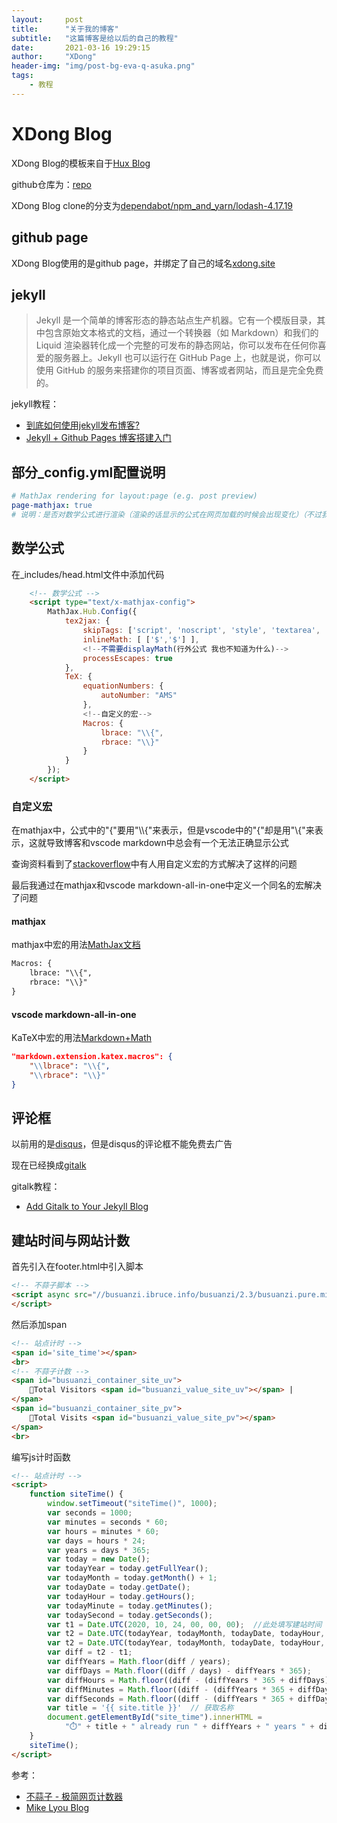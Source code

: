 ```yaml
---
layout:     post
title:      "关于我的博客"
subtitle:   "这篇博客是给以后的自己的教程"
date:       2021-03-16 19:29:15
author:     "XDong"
header-img: "img/post-bg-eva-q-asuka.png"
tags:
    - 教程
---
```



# XDong Blog

XDong Blog的模板来自于[Hux Blog](http://huangxuan.me/)

github仓库为：[repo](https://github.com/Huxpro/huxpro.github.io)

XDong Blog clone的分支为[dependabot/npm_and_yarn/lodash-4.17.19](https://github.com/Huxpro/huxpro.github.io/tree/dependabot/npm_and_yarn%2Flodash-4.17.19)

## github page

XDong Blog使用的是github page，并绑定了自己的域名[xdong.site](https://xdong.site/)

## jekyll

>Jekyll 是一个简单的博客形态的静态站点生产机器。它有一个模版目录，其中包含原始文本格式的文档，通过一个转换器（如 Markdown）和我们的 Liquid 渲染器转化成一个完整的可发布的静态网站，你可以发布在任何你喜爱的服务器上。Jekyll 也可以运行在 GitHub Page 上，也就是说，你可以使用 GitHub 的服务来搭建你的项目页面、博客或者网站，而且是完全免费的。

jekyll教程：

- [到底如何使用jekyll发布博客?](https://www.zhihu.com/question/35248182/answer/1081510662)
- [Jekyll + Github Pages 博客搭建入门](https://www.jianshu.com/p/9f198d5779e6)

## 部分_config.yml配置说明

```yml
# MathJax rendering for layout:page (e.g. post preview)
page-mathjax: true
# 说明：是否对数学公式进行渲染（渲染的话显示的公式在网页加载的时候会出现变化）（不过我现在还不知道有什么用）
```

## 数学公式

在_includes/head.html文件中添加代码

```html
    <!-- 数学公式 -->
    <script type="text/x-mathjax-config">
        MathJax.Hub.Config({
            tex2jax: {
                skipTags: ['script', 'noscript', 'style', 'textarea', 'pre', 'code'],
                inlineMath: [ ['$','$'] ],
                <!--不需要displayMath(行外公式 我也不知道为什么)-->
                processEscapes: true
            },
            TeX: {
                equationNumbers: {
                    autoNumber: "AMS"
                },
                <!--自定义的宏-->
                Macros: {
                    lbrace: "\\{",
                    rbrace: "\\}"
                }
            }
        });
    </script>
```

### 自定义宏

在mathjax中，公式中的"{"要用"\\\\{"来表示，但是vscode中的"{"却是用"\\{"来表示，这就导致博客和vscode markdown中总会有一个无法正确显示公式

查询资料看到了[stackoverflow](https://stackoverflow.com/questions/41312777/mathjax-curly-brackets-dont-show-up-using-jekyll/41312791)中有人用自定义宏的方式解决了这样的问题

最后我通过在mathjax和vscode markdown-all-in-one中定义一个同名的宏解决了问题

#### mathjax

mathjax中宏的用法[MathJax文档](http://docs.mathjax.org/en/latest/input/tex/macros.html)

```html
Macros: {
    lbrace: "\\{",
    rbrace: "\\}"
}
```

#### vscode markdown-all-in-one

KaTeX中宏的用法[Markdown+Math](https://marketplace.visualstudio.com/items?itemName=goessner.mdmath)

```json
"markdown.extension.katex.macros": {
    "\\lbrace": "\\{",
    "\\rbrace": "\\}"
}
```

## 评论框

以前用的是[disqus](https://disqus.com/)，但是disqus的评论框不能免费去广告

现在已经换成[gitalk](https://github.com/gitalk/gitalk)

gitalk教程：

- [Add Gitalk to Your Jekyll Blog](https://aerolith.ink/2018/08/25/Gitalk/)

## 建站时间与网站计数

首先引入在footer.html中引入脚本

```html
<!-- 不蒜子脚本 -->
<script async src="//busuanzi.ibruce.info/busuanzi/2.3/busuanzi.pure.mini.js">
</script>
```

然后添加span

```html
<!-- 站点计时 -->
<span id='site_time'></span>
<br>
<!-- 不蒜子计数 -->
<span id="busuanzi_container_site_uv">
    👤Total Visitors <span id="busuanzi_value_site_uv"></span> |
</span>
<span id="busuanzi_container_site_pv">
    👀Total Visits <span id="busuanzi_value_site_pv"></span>
</span>
<br>
```

编写js计时函数

```html
<!-- 站点计时 -->
<script>
    function siteTime() {
        window.setTimeout("siteTime()", 1000);
        var seconds = 1000;
        var minutes = seconds * 60;
        var hours = minutes * 60;
        var days = hours * 24;
        var years = days * 365;
        var today = new Date();
        var todayYear = today.getFullYear();
        var todayMonth = today.getMonth() + 1;
        var todayDate = today.getDate();
        var todayHour = today.getHours();
        var todayMinute = today.getMinutes();
        var todaySecond = today.getSeconds();
        var t1 = Date.UTC(2020, 10, 24, 00, 00, 00);  //此处填写建站时间
        var t2 = Date.UTC(todayYear, todayMonth, todayDate, todayHour, todayMinute, todaySecond);
        var t2 = Date.UTC(todayYear, todayMonth, todayDate, todayHour, todayMinute, todaySecond);
        var diff = t2 - t1;
        var diffYears = Math.floor(diff / years);
        var diffDays = Math.floor((diff / days) - diffYears * 365);
        var diffHours = Math.floor((diff - (diffYears * 365 + diffDays) * days) / hours);
        var diffMinutes = Math.floor((diff - (diffYears * 365 + diffDays) * days - diffHours * hours) / minutes);
        var diffSeconds = Math.floor((diff - (diffYears * 365 + diffDays) * days - diffHours * hours - diffMinutes * minutes) / seconds);
        var title = '{{ site.title }}'  // 获取名称
        document.getElementById("site_time").innerHTML =
            "⏱️" + title + " already run " + diffYears + " years " + diffDays + " days " + diffHours + " hours " + diffMinutes + " mins " + diffSeconds + " s";
    }
    siteTime();
</script>
```

参考：

- [不蒜子 - 极简网页计数器](http://busuanzi.ibruce.info/)
- [Mike Lyou Blog](https://blog.mikelyou.com/2020/08/18/busuanzi-visitor-counts-and-sitetime/)
